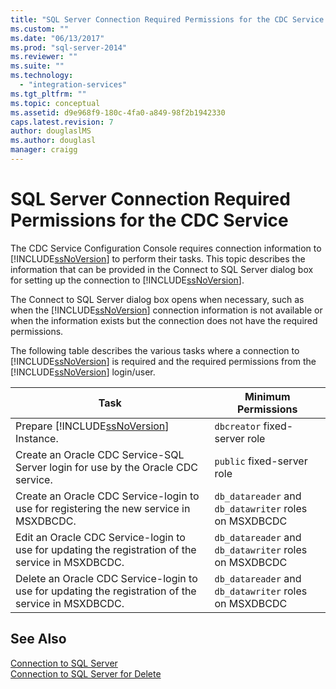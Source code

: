 ```yaml
---
title: "SQL Server Connection Required Permissions for the CDC Service | Microsoft Docs"
ms.custom: ""
ms.date: "06/13/2017"
ms.prod: "sql-server-2014"
ms.reviewer: ""
ms.suite: ""
ms.technology: 
  - "integration-services"
ms.tgt_pltfrm: ""
ms.topic: conceptual
ms.assetid: d9e968f9-180c-4fa0-a849-98f2b1942330
caps.latest.revision: 7
author: douglaslMS
ms.author: douglasl
manager: craigg
---
```

# SQL Server Connection Required Permissions for the CDC Service
  The CDC Service Configuration Console requires connection information to [!INCLUDE[ssNoVersion](../../includes/ssnoversion-md.md)] to perform their tasks. This topic describes the information that can be provided in the Connect to SQL Server dialog box for setting up the connection to [!INCLUDE[ssNoVersion](../../includes/ssnoversion-md.md)].  
  
 The Connect to SQL Server dialog box opens when necessary, such as when the [!INCLUDE[ssNoVersion](../../includes/ssnoversion-md.md)] connection information is not available or when the information exists but the connection does not have the required permissions.  
  
 The following table describes the various tasks where a connection to [!INCLUDE[ssNoVersion](../../includes/ssnoversion-md.md)] is required and the required permissions from the [!INCLUDE[ssNoVersion](../../includes/ssnoversion-md.md)] login/user.  
  
|Task|Minimum Permissions|  
|----------|-------------------------|  
|Prepare [!INCLUDE[ssNoVersion](../../includes/ssnoversion-md.md)] Instance.|`dbcreator` fixed-server role|  
|Create an Oracle CDC Service-SQL Server login for use by the Oracle CDC service.|`public` fixed-server role|  
|Create an Oracle CDC Service-login to use for registering the new service in MSXDBCDC.|`db_datareader` and `db_datawriter` roles on MSXDBCDC|  
|Edit an Oracle CDC Service-login to use for updating the registration of the service in MSXDBCDC.|`db_datareader` and `db_datawriter` roles on MSXDBCDC|  
|Delete an Oracle CDC Service-login to use for updating the registration of the service in MSXDBCDC.|`db_datareader` and `db_datawriter` roles on MSXDBCDC|  
  
## See Also  
 [Connection to SQL Server](connection-to-sql-server.md)   
 [Connection to SQL Server for Delete](connection-to-sql-server-for-delete.md)  
  
  

